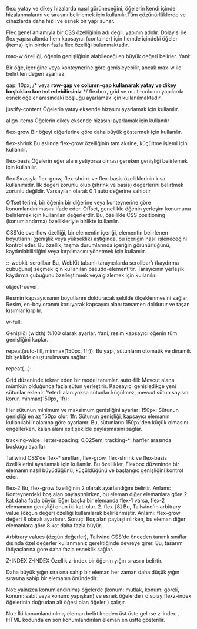  flex: yatay ve dikey hizalarda nasıl görüneceğini, öğelerin kendi içinde hizalanmalarını ve sırasını belirlemek için kullanılır.Tüm çözünürlüklerde ve cihazlarda daha hızlı ve esnek bir yapı sunar.

Flex genel anlamıyla bir CSS özelliğinin adı değil, yapının adıdır. Dolayısı ile flex yapısı altında hem kapsayıcı (container) için hemde içindeki öğeler (items) için birden fazla flex özelliği bulunmaktadır. 


max-w özelliği, öğenin genişliğinin alabileceği en büyük değeri belirler. Yani:

Bir öğe, içeriğine veya konteynerine göre genişleyebilir, ancak max-w ile belirtilen değeri aşamaz.

gap: 10px; /* veya **row-gap ve column-gap kullanarak 
yatay ve dikey boşlukları kontrol edebilirsiniz** */
flexbox, grid ve multi-column yapılarda esnek öğeler arasındaki boşluğu ayarlamak için kullanılmaktadır.

justify-content
Öğelerin yatay eksende hizasını ayarlamak için kullanılır.

align-items
Öğelerin dikey eksende hizasını ayarlamak için kullanılır

flex-grow
Bir öğeyi diğerlerine göre daha büyük göstermek için kullanılır. 

flex-shrink
Bu aslında flex-grow özelliğinin tam aksine, küçültme işlemi için kullanılır. 

flex-basis
Öğelerin eğer alanı yetiyorsa olması gereken genişliği belirlemek için kullanılır.

flex
Sırasıyla flex-grow, flex-shrink ve flex-basis özelliklerinin kısa kullanımıdır. İlk değeri zorunlu olup (shrink ve basis) değerlerini belirtmek zorunlu değildir. Varsayılan olarak 0 1 auto değerine sahiptir

Offset terimi, bir öğenin bir diğerine veya konteynerine göre konumlandırılmasını ifade eder. Offset, genellikle öğenin yerleşim konumunu belirlemek için kullanılan değerlerdir. Bu, özellikle CSS positioning (konumlandırma) özellikleriyle birlikte kullanılır.


CSS'de overflow özelliği, bir elementin içeriği, elementin belirlenen boyutlarını (genişlik veya yükseklik) aştığında, bu içeriğin nasıl işleneceğini kontrol eder. Bu özellik, taşma durumlarında içeriğin görünürlüğünü, kaydırılabilirliğini veya kırpılmasını yönetmek için kullanılır.

::-webkit-scrollbar
Bu, WebKit tabanlı tarayıcılarda scrollbar'ı (kaydırma çubuğunu) seçmek için kullanılan pseudo-element'tir.
Tarayıcının yerleşik kaydırma çubuğunu özelleştirmek veya gizlemek için kullanılır.


object-cover:

Resmin kapsayıcısının boyutlarını dolduracak şekilde ölçeklenmesini sağlar.
Resim, en-boy oranını koruyarak kapsayıcı alanı tamamen doldurur ve taşan kısımlar kırpılır.

w-full:

Genişliği (width) %100 olarak ayarlar.
Yani, resim kapsayıcı öğenin tüm genişliğini kaplar.


repeat(auto-fill, minmax(150px, 1fr)):
Bu yapı, sütunların otomatik ve dinamik bir şekilde oluşturulmasını sağlar:

repeat(...):

Grid düzeninde tekrar eden bir model tanımlar.
auto-fill: Mevcut alana mümkün olduğunca fazla sütun yerleştirir.
Kapsayıcı genişledikçe yeni sütunlar eklenir.
Yeterli alan yoksa sütunlar küçülmez, mevcut sütun sayısını korur.
minmax(150px, 1fr):

Her sütunun minimum ve maksimum genişliğini ayarlar:
150px: Sütunun genişliği en az 150px olur.
1fr: Sütunun genişliği, kapsayıcı elemanın kullanılabilir alanına göre ayarlanır.
Bu, sütunların 150px'den küçük olmasını engellerken, kalan alanı eşit şekilde paylaşmasını sağlar.

tracking-wide : letter-spacing: 0.025em;
tracking-*: harfler arasında boşkugu ayarlar

Tailwind CSS'de flex-* sınıfları, flex-grow, flex-shrink ve flex-basis özelliklerini ayarlamak için kullanılır. Bu özellikler, Flexbox düzeninde bir elemanın nasıl büyüdüğünü, küçüldüğünü ve başlangıç genişliğini kontrol eder.

flex-2
Bu, flex-grow özelliğinin 2 olarak ayarlandığını belirtir.
Anlamı: Konteynerdeki boş alan paylaştırılırken, bu eleman diğer elemanlara göre 2 kat daha fazla büyür.
Eğer başka bir elemanda flex-1 varsa, flex-2 elemanının genişliği onun iki katı olur.
2. flex-[8]
Bu, Tailwind'in arbitrary value (özgün değer) özelliği kullanılarak belirlenmiştir.
Anlamı: flex-grow değeri 8 olarak ayarlanır.
Sonuç: Boş alan paylaştırılırken, bu eleman diğer elemanlara göre 8 kat daha fazla büyür.


Arbitrary values (özgün değerler), Tailwind CSS'de önceden tanımlı sınıflar dışında özel değerler kullanmanız gerektiğinde devreye girer. Bu, tasarım ihtiyaçlarına göre daha fazla esneklik sağlar.

Z-INDEX
Z-INDEX Özellik z-index bir öğenin yığın sırasını belirtir.

Daha büyük yığın sırasına sahip bir eleman her zaman daha düşük yığın sırasına sahip bir elemanın önündedir.

Not: yalnızca konumlandırılmış öğelerde (konum: mutlak, konum: göreli, konum: sabit veya konum: yapışkan) ve esnek öğelerde ( display:flexz-index öğelerinin doğrudan alt öğesi olan öğeler ) çalışır.

Not: İki konumlandırılmış eleman belirtilmeden üst üste gelirse z-index , HTML kodunda en son konumlandırılan eleman en üstte gösterilir.